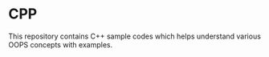 # CPP

This repository contains C++ sample codes which helps understand various OOPS concepts with examples. 
